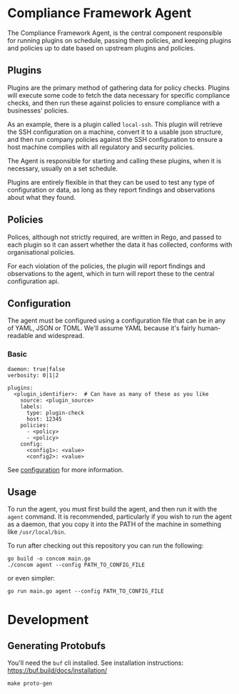 # Compliance Framework Agent

The Compliance Framework Agent, is the central component responsible for running plugins on schedule, passing them
policies, and keeping plugins and policies up to date based on upstream plugins and policies.

## Plugins

Plugins are the primary method of gathering data for policy checks. Plugins will execute some code to fetch the
data necessary for specific compliance checks, and then run these against policies to ensure compliance with a
businesses' policies.

As an example, there is a plugin called `local-ssh`. This plugin will retrieve the SSH configuration on a machine,
convert it to a usable json structure, and then run company policies against the SSH configuration to ensure a host
machine complies with all regulatory and security policies.

The Agent is responsible for starting and calling these plugins, when it is necessary, usually on a set schedule.

Plugins are entirely flexible in that they can be used to test any type of configuration or data, as long as they report
findings and observations about what they found.

## Policies

Polices, although not strictly required, are written in Rego, and passed to each plugin so it can assert whether
the data it has collected, conforms with organisational policies.

For each violation of the policies, the plugin will report findings and observations to the agent, which in turn will
report these to the central configuration api.

## Configuration

The agent must be configured using a configuration file that can be in any of YAML, JSON or TOML. We'll assume YAML
because it's fairly human-readable and widespread.

### Basic

```
daemon: true|false
verbosity: 0|1|2

plugins:
  <plugin_identifier>:  # Can have as many of these as you like
    source: <plugin_source>
    labels:
      type: plugin-check
      host: 12345
    policies:
      - <policy>
      - <policy>
    config:
      <config1>: <value>
      <config2>: <value>
```

See [configuration](./docs/configuration.md) for more information.

## Usage

To run the agent, you must first build the agent, and then run it with the `agent` command. It is recommended,
particularly if you wish to run the agent as a daemon, that you copy it into the PATH of the machine in something like
`/usr/local/bin`.

To run after checking out this repository you can run the following:
```shell
go build -o concom main.go
./concom agent --config PATH_TO_CONFIG_FILE
```
or even simpler:
```shell
go run main.go agent --config PATH_TO_CONFIG_FILE
```

# Development

## Generating Protobufs

You'll need the `buf` cli installed. See installation instructions: https://buf.build/docs/installation/

```shell
make proto-gen
